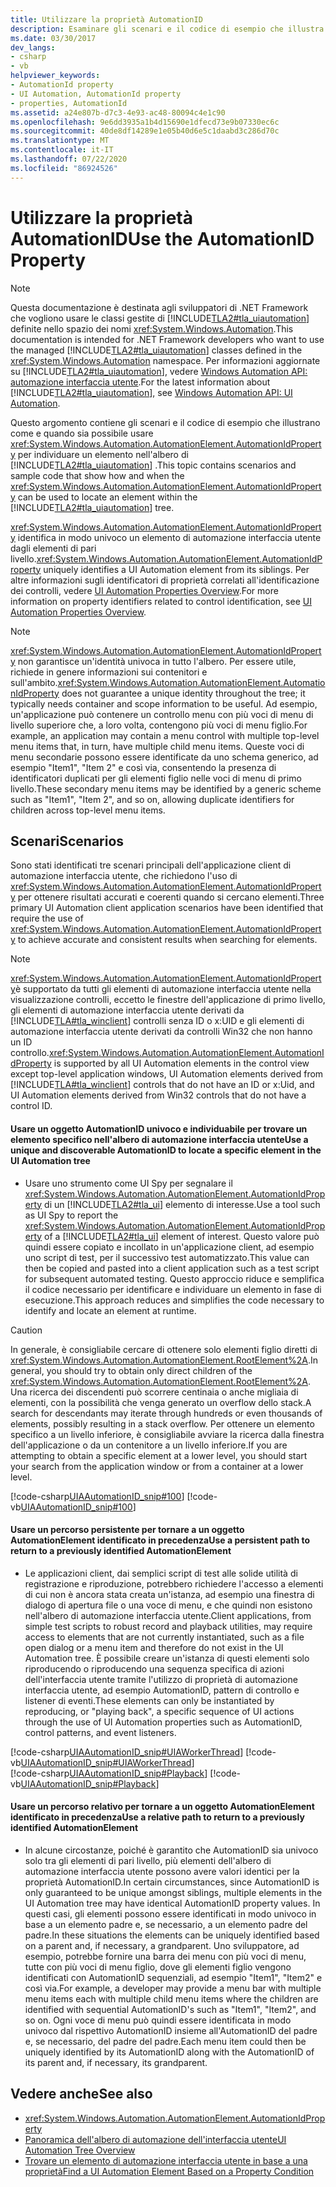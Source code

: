 ```yaml
---
title: Utilizzare la proprietà AutomationID
description: Esaminare gli scenari e il codice di esempio che illustra come e quando usare la proprietà AutomationID per trovare un elemento all'interno dell'albero di automazione interfaccia utente.
ms.date: 03/30/2017
dev_langs:
- csharp
- vb
helpviewer_keywords:
- AutomationId property
- UI Automation, AutomationId property
- properties, AutomationId
ms.assetid: a24e807b-d7c3-4e93-ac48-80094c4e1c90
ms.openlocfilehash: 9e6dd3935a1b4d15690e1dfecd73e9b07330ec6c
ms.sourcegitcommit: 40de8df14289e1e05b40d6e5c1daabd3c286d70c
ms.translationtype: MT
ms.contentlocale: it-IT
ms.lasthandoff: 07/22/2020
ms.locfileid: "86924526"
---
```

# <a name="use-the-automationid-property"></a><span data-ttu-id="f5a2d-103">Utilizzare la proprietà AutomationID</span><span class="sxs-lookup"><span data-stu-id="f5a2d-103">Use the AutomationID Property</span></span>
> [!NOTE]
> <span data-ttu-id="f5a2d-104">Questa documentazione è destinata agli sviluppatori di .NET Framework che vogliono usare le classi gestite di [!INCLUDE[TLA2#tla_uiautomation](../../../includes/tla2sharptla-uiautomation-md.md)] definite nello spazio dei nomi <xref:System.Windows.Automation>.</span><span class="sxs-lookup"><span data-stu-id="f5a2d-104">This documentation is intended for .NET Framework developers who want to use the managed [!INCLUDE[TLA2#tla_uiautomation](../../../includes/tla2sharptla-uiautomation-md.md)] classes defined in the <xref:System.Windows.Automation> namespace.</span></span> <span data-ttu-id="f5a2d-105">Per informazioni aggiornate su [!INCLUDE[TLA2#tla_uiautomation](../../../includes/tla2sharptla-uiautomation-md.md)], vedere [Windows Automation API: automazione interfaccia utente](/windows/win32/winauto/entry-uiauto-win32).</span><span class="sxs-lookup"><span data-stu-id="f5a2d-105">For the latest information about [!INCLUDE[TLA2#tla_uiautomation](../../../includes/tla2sharptla-uiautomation-md.md)], see [Windows Automation API: UI Automation](/windows/win32/winauto/entry-uiauto-win32).</span></span>  
  
 <span data-ttu-id="f5a2d-106">Questo argomento contiene gli scenari e il codice di esempio che illustrano come e quando sia possibile usare <xref:System.Windows.Automation.AutomationElement.AutomationIdProperty> per individuare un elemento nell'albero di [!INCLUDE[TLA2#tla_uiautomation](../../../includes/tla2sharptla-uiautomation-md.md)] .</span><span class="sxs-lookup"><span data-stu-id="f5a2d-106">This topic contains scenarios and sample code that show how and when the <xref:System.Windows.Automation.AutomationElement.AutomationIdProperty> can be used to locate an element within the [!INCLUDE[TLA2#tla_uiautomation](../../../includes/tla2sharptla-uiautomation-md.md)] tree.</span></span>  
  
 <span data-ttu-id="f5a2d-107"><xref:System.Windows.Automation.AutomationElement.AutomationIdProperty> identifica in modo univoco un elemento di automazione interfaccia utente dagli elementi di pari livello.</span><span class="sxs-lookup"><span data-stu-id="f5a2d-107"><xref:System.Windows.Automation.AutomationElement.AutomationIdProperty> uniquely identifies a UI Automation element from its siblings.</span></span> <span data-ttu-id="f5a2d-108">Per altre informazioni sugli identificatori di proprietà correlati all'identificazione dei controlli, vedere [UI Automation Properties Overview](ui-automation-properties-overview.md).</span><span class="sxs-lookup"><span data-stu-id="f5a2d-108">For more information on property identifiers related to control identification, see [UI Automation Properties Overview](ui-automation-properties-overview.md).</span></span>  
  
> [!NOTE]
> <span data-ttu-id="f5a2d-109"><xref:System.Windows.Automation.AutomationElement.AutomationIdProperty> non garantisce un'identità univoca in tutto l'albero. Per essere utile, richiede in genere informazioni sui contenitori e sull'ambito.</span><span class="sxs-lookup"><span data-stu-id="f5a2d-109"><xref:System.Windows.Automation.AutomationElement.AutomationIdProperty> does not guarantee a unique identity throughout the tree; it typically needs container and scope information to be useful.</span></span> <span data-ttu-id="f5a2d-110">Ad esempio, un'applicazione può contenere un controllo menu con più voci di menu di livello superiore che, a loro volta, contengono più voci di menu figlio.</span><span class="sxs-lookup"><span data-stu-id="f5a2d-110">For example, an application may contain a menu control with multiple top-level menu items that, in turn, have multiple child menu items.</span></span> <span data-ttu-id="f5a2d-111">Queste voci di menu secondarie possono essere identificate da uno schema generico, ad esempio "Item1", "Item 2" e così via, consentendo la presenza di identificatori duplicati per gli elementi figlio nelle voci di menu di primo livello.</span><span class="sxs-lookup"><span data-stu-id="f5a2d-111">These secondary menu items may be identified by a generic scheme such as "Item1", "Item 2", and so on, allowing duplicate identifiers for children across top-level menu items.</span></span>  
  
## <a name="scenarios"></a><span data-ttu-id="f5a2d-112">Scenari</span><span class="sxs-lookup"><span data-stu-id="f5a2d-112">Scenarios</span></span>  
 <span data-ttu-id="f5a2d-113">Sono stati identificati tre scenari principali dell'applicazione client di automazione interfaccia utente, che richiedono l'uso di <xref:System.Windows.Automation.AutomationElement.AutomationIdProperty> per ottenere risultati accurati e coerenti quando si cercano elementi.</span><span class="sxs-lookup"><span data-stu-id="f5a2d-113">Three primary UI Automation client application scenarios have been identified that require the use of <xref:System.Windows.Automation.AutomationElement.AutomationIdProperty> to achieve accurate and consistent results when searching for elements.</span></span>  
  
> [!NOTE]
> <span data-ttu-id="f5a2d-114"><xref:System.Windows.Automation.AutomationElement.AutomationIdProperty>è supportato da tutti gli elementi di automazione interfaccia utente nella visualizzazione controlli, eccetto le finestre dell'applicazione di primo livello, gli elementi di automazione interfaccia utente derivati da [!INCLUDE[TLA#tla_winclient](../../../includes/tlasharptla-winclient-md.md)] controlli senza ID o x:UID e gli elementi di automazione interfaccia utente derivati da controlli Win32 che non hanno un ID controllo.</span><span class="sxs-lookup"><span data-stu-id="f5a2d-114"><xref:System.Windows.Automation.AutomationElement.AutomationIdProperty> is supported by all UI Automation elements in the control view except top-level application windows, UI Automation elements derived from [!INCLUDE[TLA#tla_winclient](../../../includes/tlasharptla-winclient-md.md)] controls that do not have an ID or x:Uid, and UI Automation elements derived from Win32 controls that do not have a control ID.</span></span>  
  
#### <a name="use-a-unique-and-discoverable-automationid-to-locate-a-specific-element-in-the-ui-automation-tree"></a><span data-ttu-id="f5a2d-115">Usare un oggetto AutomationID univoco e individuabile per trovare un elemento specifico nell'albero di automazione interfaccia utente</span><span class="sxs-lookup"><span data-stu-id="f5a2d-115">Use a unique and discoverable AutomationID to locate a specific element in the UI Automation tree</span></span>  
  
- <span data-ttu-id="f5a2d-116">Usare uno strumento come UI Spy per segnalare il <xref:System.Windows.Automation.AutomationElement.AutomationIdProperty> di un [!INCLUDE[TLA2#tla_ui](../../../includes/tla2sharptla-ui-md.md)] elemento di interesse.</span><span class="sxs-lookup"><span data-stu-id="f5a2d-116">Use a tool such as UI Spy to report the <xref:System.Windows.Automation.AutomationElement.AutomationIdProperty> of a [!INCLUDE[TLA2#tla_ui](../../../includes/tla2sharptla-ui-md.md)] element of interest.</span></span> <span data-ttu-id="f5a2d-117">Questo valore può quindi essere copiato e incollato in un'applicazione client, ad esempio uno script di test, per il successivo test automatizzato.</span><span class="sxs-lookup"><span data-stu-id="f5a2d-117">This value can then be copied and pasted into a client application such as a test script for subsequent automated testing.</span></span> <span data-ttu-id="f5a2d-118">Questo approccio riduce e semplifica il codice necessario per identificare e individuare un elemento in fase di esecuzione.</span><span class="sxs-lookup"><span data-stu-id="f5a2d-118">This approach reduces and simplifies the code necessary to identify and locate an element at runtime.</span></span>  
  
> [!CAUTION]
> <span data-ttu-id="f5a2d-119">In generale, è consigliabile cercare di ottenere solo elementi figlio diretti di <xref:System.Windows.Automation.AutomationElement.RootElement%2A>.</span><span class="sxs-lookup"><span data-stu-id="f5a2d-119">In general, you should try to obtain only direct children of the <xref:System.Windows.Automation.AutomationElement.RootElement%2A>.</span></span> <span data-ttu-id="f5a2d-120">Una ricerca dei discendenti può scorrere centinaia o anche migliaia di elementi, con la possibilità che venga generato un overflow dello stack.</span><span class="sxs-lookup"><span data-stu-id="f5a2d-120">A search for descendants may iterate through hundreds or even thousands of elements, possibly resulting in a stack overflow.</span></span> <span data-ttu-id="f5a2d-121">Per ottenere un elemento specifico a un livello inferiore, è consigliabile avviare la ricerca dalla finestra dell'applicazione o da un contenitore a un livello inferiore.</span><span class="sxs-lookup"><span data-stu-id="f5a2d-121">If you are attempting to obtain a specific element at a lower level, you should start your search from the application window or from a container at a lower level.</span></span>  
  
 [!code-csharp[UIAAutomationID_snip#100](../../../samples/snippets/csharp/VS_Snippets_Wpf/UIAAutomationID_snip/CSharp/FindByAutomationID.xaml.cs#100)]
 [!code-vb[UIAAutomationID_snip#100](../../../samples/snippets/visualbasic/VS_Snippets_Wpf/UIAAutomationID_snip/VisualBasic/FindByAutomationID.xaml.vb#100)]  
  
#### <a name="use-a-persistent-path-to-return-to-a-previously-identified-automationelement"></a><span data-ttu-id="f5a2d-122">Usare un percorso persistente per tornare a un oggetto AutomationElement identificato in precedenza</span><span class="sxs-lookup"><span data-stu-id="f5a2d-122">Use a persistent path to return to a previously identified AutomationElement</span></span>  
  
- <span data-ttu-id="f5a2d-123">Le applicazioni client, dai semplici script di test alle solide utilità di registrazione e riproduzione, potrebbero richiedere l'accesso a elementi di cui non è ancora stata creata un'istanza, ad esempio una finestra di dialogo di apertura file o una voce di menu, e che quindi non esistono nell'albero di automazione interfaccia utente.</span><span class="sxs-lookup"><span data-stu-id="f5a2d-123">Client applications, from simple test scripts to robust record and playback utilities, may require access to elements that are not currently instantiated, such as a file open dialog or a menu item and therefore do not exist in the UI Automation tree.</span></span> <span data-ttu-id="f5a2d-124">È possibile creare un'istanza di questi elementi solo riproducendo o riproducendo una sequenza specifica di azioni dell'interfaccia utente tramite l'utilizzo di proprietà di automazione interfaccia utente, ad esempio AutomationID, pattern di controllo e listener di eventi.</span><span class="sxs-lookup"><span data-stu-id="f5a2d-124">These elements can only be instantiated by reproducing, or "playing back", a specific sequence of UI actions through the use of UI Automation properties such as AutomationID, control patterns, and event listeners.</span></span>
  
 [!code-csharp[UIAAutomationID_snip#UIAWorkerThread](../../../samples/snippets/csharp/VS_Snippets_Wpf/UIAAutomationID_snip/CSharp/FindByAutomationID.xaml.cs#uiaworkerthread)]
 [!code-vb[UIAAutomationID_snip#UIAWorkerThread](../../../samples/snippets/visualbasic/VS_Snippets_Wpf/UIAAutomationID_snip/VisualBasic/FindByAutomationID.xaml.vb#uiaworkerthread)]  
[!code-csharp[UIAAutomationID_snip#Playback](../../../samples/snippets/csharp/VS_Snippets_Wpf/UIAAutomationID_snip/CSharp/FindByAutomationID.xaml.cs#playback)]
[!code-vb[UIAAutomationID_snip#Playback](../../../samples/snippets/visualbasic/VS_Snippets_Wpf/UIAAutomationID_snip/VisualBasic/FindByAutomationID.xaml.vb#playback)]  
  
#### <a name="use-a-relative-path-to-return-to-a-previously-identified-automationelement"></a><span data-ttu-id="f5a2d-125">Usare un percorso relativo per tornare a un oggetto AutomationElement identificato in precedenza</span><span class="sxs-lookup"><span data-stu-id="f5a2d-125">Use a relative path to return to a previously identified AutomationElement</span></span>  
  
- <span data-ttu-id="f5a2d-126">In alcune circostanze, poiché è garantito che AutomationID sia univoco solo tra gli elementi di pari livello, più elementi dell'albero di automazione interfaccia utente possono avere valori identici per la proprietà AutomationID.</span><span class="sxs-lookup"><span data-stu-id="f5a2d-126">In certain circumstances, since AutomationID is only guaranteed to be unique amongst siblings, multiple elements in the UI Automation tree may have identical AutomationID property values.</span></span> <span data-ttu-id="f5a2d-127">In questi casi, gli elementi possono essere identificati in modo univoco in base a un elemento padre e, se necessario, a un elemento padre del padre.</span><span class="sxs-lookup"><span data-stu-id="f5a2d-127">In these situations the elements can be uniquely identified based on a parent and, if necessary, a grandparent.</span></span> <span data-ttu-id="f5a2d-128">Uno sviluppatore, ad esempio, potrebbe fornire una barra dei menu con più voci di menu, tutte con più voci di menu figlio, dove gli elementi figlio vengono identificati con AutomationID sequenziali, ad esempio "Item1", "Item2" e così via.</span><span class="sxs-lookup"><span data-stu-id="f5a2d-128">For example, a developer may provide a menu bar with multiple menu items each with multiple child menu items where the children are identified with sequential AutomationID's such as "Item1", "Item2", and so on.</span></span> <span data-ttu-id="f5a2d-129">Ogni voce di menu può quindi essere identificata in modo univoco dal rispettivo AutomationID insieme all'AutomationID del padre e, se necessario, del padre del padre.</span><span class="sxs-lookup"><span data-stu-id="f5a2d-129">Each menu item could then be uniquely identified by its AutomationID along with the AutomationID of its parent and, if necessary, its grandparent.</span></span>  
  
## <a name="see-also"></a><span data-ttu-id="f5a2d-130">Vedere anche</span><span class="sxs-lookup"><span data-stu-id="f5a2d-130">See also</span></span>

- <xref:System.Windows.Automation.AutomationElement.AutomationIdProperty>
- [<span data-ttu-id="f5a2d-131">Panoramica dell'albero di automazione dell'interfaccia utente</span><span class="sxs-lookup"><span data-stu-id="f5a2d-131">UI Automation Tree Overview</span></span>](ui-automation-tree-overview.md)
- [<span data-ttu-id="f5a2d-132">Trovare un elemento di automazione interfaccia utente in base a una proprietà</span><span class="sxs-lookup"><span data-stu-id="f5a2d-132">Find a UI Automation Element Based on a Property Condition</span></span>](find-a-ui-automation-element-based-on-a-property-condition.md)
